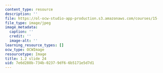 ```yaml
---
content_type: resource
description: ''
file: https://ol-ocw-studio-app-production.s3.amazonaws.com/courses/15-s21-nuts-and-bolts-of-business-plans-january-iap-2014/7e6d288b734b02379df66b5171e5d7d1_1.2_slide_24.jpg
file_type: image/jpeg
image_metadata:
  caption: ''
  credit: ''
  image-alt: ''
learning_resource_types: []
ocw_type: OCWImage
resourcetype: Image
title: 1.2 slide 24
uid: 7e6d288b-734b-0237-9df6-6b5171e5d7d1
---
```

